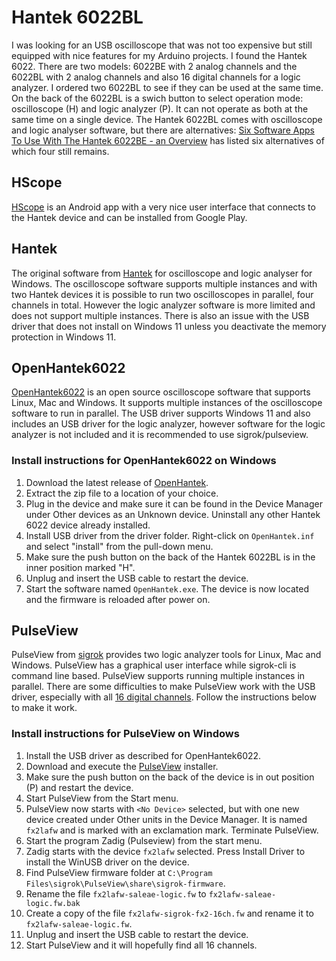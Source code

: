# Hantek 6022BL

I was looking for an USB oscilloscope that was not too expensive but still equipped with nice features for my Arduino projects. I found the Hantek 6022. There are two models: 6022BE with 2 analog channels and the 6022BL with 2 analog channels and also 16 digital channels for a logic analyzer. I ordered two 6022BL to see if they can be used at the same time. On the back of the 6022BL is a swich button to select operation mode: oscilloscope (H) and logic analyzer (P). It can not operate as both at the same time on a single device. The Hantek 6022BL comes with oscilloscope and logic analyser software, but there are alternatives: [Six Software Apps To Use With The Hantek 6022BE - an Overview](https://rudysmodelrailway.wordpress.com/2019/09/13/hantek-6022be-usb-oscilloscope-and-6-scope-software-apps-to-go-with-it/) has listed six alternatives of which four still remains.

## HScope
[HScope](https://www.martinloren.com/hscope-guide/) is an Android app with a very nice user interface that connects to the Hantek device and can be installed from Google Play.

## Hantek
The original software from [Hantek](https://www.hantek.com/products/detail/153) for oscilloscope and logic analyser for Windows. The oscilloscope software supports multiple instances and with two Hantek devices it is possible to run two oscilloscopes in parallel, four channels in total. However the logic analyzer software is more limited and does not support multiple instances. There is also an issue with the USB driver that does not install on Windows 11 unless you deactivate the memory protection in Windows 11.

## OpenHantek6022
[OpenHantek6022](https://github.com/OpenHantek/OpenHantek6022) is an open source oscilloscope software that supports Linux, Mac and Windows. It supports multiple instances of the oscilloscope software to run in parallel. The USB driver supports Windows 11 and also includes an USB driver for the logic analyzer, however software for the logic analyzer is not included and it is recommended to use sigrok/pulseview.

### Install instructions for OpenHantek6022 on Windows
1. Download the latest release of [OpenHantek](https://github.com/OpenHantek/OpenHantek6022/releases).
1. Extract the zip file to a location of your choice.
1. Plug in the device and make sure it can be found in the Device Manager under Other devices as an Unknown device. Uninstall any other Hantek 6022 device already installed.
1. Install USB driver from the driver folder. Right-click on `OpenHantek.inf` and select "install" from the pull-down menu.
1. Make sure the push button on the back of the Hantek 6022BL is in the inner position marked "H".
1. Unplug and insert the USB cable to restart the device.
1. Start the software named `OpenHantek.exe`. The device is now located and the firmware is reloaded after power on.

## PulseView
PulseView from [sigrok](https://sigrok.org) provides two logic analyzer tools for Linux, Mac and Windows. PulseView has a graphical user interface while sigrok-cli is command line based. PulseView supports running multiple instances in parallel. There are some difficulties to make PulseView work with the USB driver, especially with all [16 digital channels](https://www.eevblog.com/forum/testgear/hantek-6022bl-logic-analyzer-working-with-sigrok-all-16-channels/). Follow the instructions below to make it work.

### Install instructions for PulseView on Windows
1. Install the USB driver as described for OpenHantek6022.
1. Download and execute the [PulseView](https://sigrok.org/wiki/Downloads) installer.
1. Make sure the push button on the back of the device is in out position (P) and restart the device.
1. Start PulseView from the Start menu.
1. PulseView now starts with `<No Device>` selected, but with one new device created under Other units in the Device Manager. It is named `fx2lafw` and is marked with an exclamation mark. Terminate PulseView.
1. Start the program Zadig (Pulseview) from the start menu.
1. Zadig starts with the device `fx2lafw` selected. Press Install Driver to install the WinUSB driver on the device.
1. Find PulseView firmware folder at `C:\Program Files\sigrok\PulseView\share\sigrok-firmware`.
1. Rename the file `fx2lafw-saleae-logic.fw` to `fx2lafw-saleae-logic.fw.bak`
1. Create a copy of the file `fx2lafw-sigrok-fx2-16ch.fw` and rename it to `fx2lafw-saleae-logic.fw`.
1. Unplug and insert the USB cable to restart the device.
1. Start PulseView and it will hopefully find all 16 channels.


